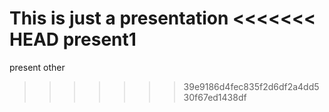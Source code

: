 This is just a presentation
<<<<<<< HEAD
present1
=======
present other
>>>>>>> 39e9186d4fec835f2d6df2a4dd530f67ed1438df
